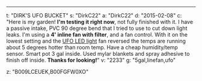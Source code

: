 ---
t: "DIRK'S UFO BUCKET"
s: "DirkC22"
a: "DirkC22"
d: "2015-02-08"
c: "Here is my garden! <strong>I'm testing it right now</strong>, not fully finished with it. I have a passive intake, PVC 90 degree bend that I tried to use to cut down light leaks. I'm using a <strong>4' inline fan with filter</strong>, and a fan control. With it on the lowest setting and the <a href='https://amzn.to/36NO5zr'>UFO LED light</a> fan reversed the temps are running about 5 degrees hotter than room temp. Have a cheap humidity/temp sensor. Smart pot 3 gal inside. Used mylar blankets and spray adhesive to finish off inside. <strong>Thanks for looking!</strong>"
v: "2233"
g: "5gal,linefan,ufo"

z: "B009LCEUEK,B00FGFW0XO"
